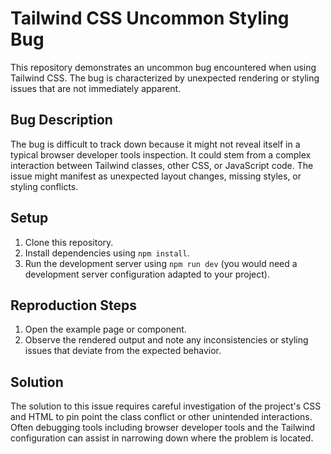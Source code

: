 # Tailwind CSS Uncommon Styling Bug

This repository demonstrates an uncommon bug encountered when using Tailwind CSS. The bug is characterized by unexpected rendering or styling issues that are not immediately apparent.

## Bug Description
The bug is difficult to track down because it might not reveal itself in a typical browser developer tools inspection. It could stem from a complex interaction between Tailwind classes, other CSS, or JavaScript code.  The issue might manifest as unexpected layout changes, missing styles, or styling conflicts.

## Setup

1. Clone this repository.
2. Install dependencies using `npm install`.
3. Run the development server using `npm run dev` (you would need a development server configuration adapted to your project).

## Reproduction Steps

1. Open the example page or component.
2. Observe the rendered output and note any inconsistencies or styling issues that deviate from the expected behavior.

## Solution
The solution to this issue requires careful investigation of the project's CSS and HTML to pin point the class conflict or other unintended interactions. Often debugging tools including browser developer tools and the Tailwind configuration can assist in narrowing down where the problem is located.
